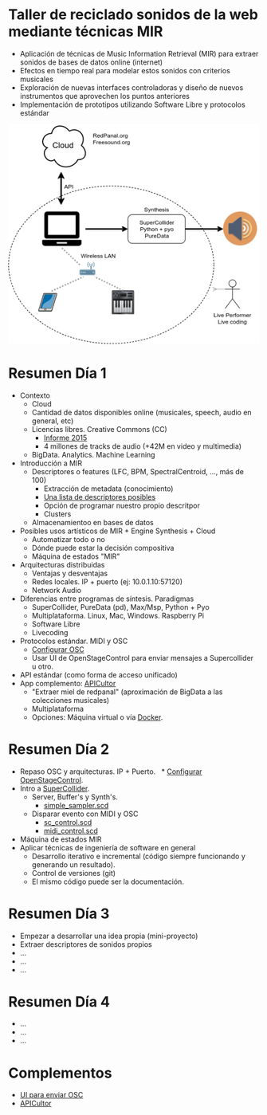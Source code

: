 # Taller de reciclado sonidos de la web mediante técnicas MIR

* Aplicación de técnicas de Music Information Retrieval (MIR) para extraer sonidos de bases de datos online (internet)
* Efectos en tiempo real para modelar estos sonidos con criterios musicales
* Exploración de nuevas interfaces controladoras y diseño de nuevos instrumentos que aprovechen los puntos anteriores
* Implementación de prototipos utilizando Software Libre y protocolos estándar


![](workflow.png)


# Resumen Día 1
 * Contexto
   * Cloud
   * Cantidad de datos disponibles online (musicales, speech, audio en general, etc)
   * Licencias libres. Creative Commons (CC)
     * [Informe 2015](https://stateof.creativecommons.org/2015/)
     * 4 millones de tracks de audio (+42M en video y multimedia)
   * BigData. Analytics. Machine Learning
 * Introducción a MIR
   * Descriptores o features (LFC, BPM, SpectralCentroid, ..., más de 100)
     * Extracción de metadata (conocimiento)
     * [Una lista de descriptores posibles](http://essentia.upf.edu/documentation/algorithms_overview.html)
     * Opción de programar nuestro propio descritpor
     * Clusters
   * Almacenamientoo en bases de datos
 * Posibles usos artísticos de MIR + Engine Synthesis + Cloud
   * Automatizar todo o no
   * Dónde puede estar la decisión compositiva
   * Máquina de estados "MIR"
 * Arquitecturas distribuidas
   * Ventajas y desventajas
   * Redes locales. IP + puerto (ej: 10.0.1.10:57120)
   * Network Audio
 * Diferencias entre programas de síntesis. Paradigmas
   * SuperCollider, PureData (pd), Max/Msp, Python + Pyo
   * Multiplataforma. Linux, Mac, Windows. Raspberry Pi
   * Software Libre 
   * Livecoding
 * Protocolos estándar. MIDI y OSC
   * [Configurar OSC](controllers_ui/SetUp.md)
   * Usar UI de OpenStageControl para enviar mensajes a Supercollider u otro.
 * API estándar (como forma de acceso unificado)
 * App complemento: [APICultor](https://sonidosmutantes.github.io/apicultor/)
   * "Extraer miel de redpanal" (aproximación de BigData a las colecciones musicales)
   * Multiplataforma
   * Opciones: Máquina virtual o vía [Docker](https://sonidosmutantes.github.io/apicultor/docker.html).


# Resumen Día 2
 * Repaso OSC y arquitecturas. IP + Puerto.
   * [Configurar OpenStageControl](controllers_ui/SetUp.md).
 * Intro a [SuperCollider](http://supercollider.github.io/).
   * Server, Buffer's y Synth's.
     * [simple_sampler.scd](SuperCollider/simple_sampler.scd)
   * Disparar evento con MIDI y OSC
     * [sc_control.scd](SuperCollider/controladores/osc_control.scd)
     * [midi_control.scd](SuperCollider/controladores/midi_control.scd)
 * Máquina de estados MIR
 * Aplicar técnicas de ingeniería de software en general
   * Desarrollo iterativo e incremental (código siempre funcionando y generando un resultado).
   * Control de versiones (git)
   * El mismo código puede ser la documentación.




# Resumen Día 3
 * Empezar a desarrollar una idea propia (mini-proyecto)
 * Extraer descriptores de sonidos propios
 * ...
 * ...
 * ...

# Resumen Día 4
 * ...
 * ...
 * ...
 
 # Complementos
 * [UI para enviar OSC](controllers_ui/SetUp.md)
 * [APICultor](https://sonidosmutantes.github.io/apicultor/)
